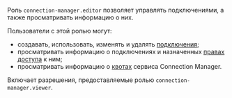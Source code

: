 Роль `connection-manager.editor` позволяет управлять подключениями, а также просматривать информацию о них.

Пользователи с этой ролью могут:
* создавать, использовать, изменять и удалять [подключения](../../metadata-hub/concepts/connection-manager.md);
* просматривать информацию о подключениях и назначенных [правах доступа](../../iam/concepts/access-control/index.md) к ним;
* просматривать информацию о [квотах](../../metadata-hub/concepts/limits.md) сервиса Connection Manager.

Включает разрешения, предоставляемые ролью `connection-manager.viewer`.